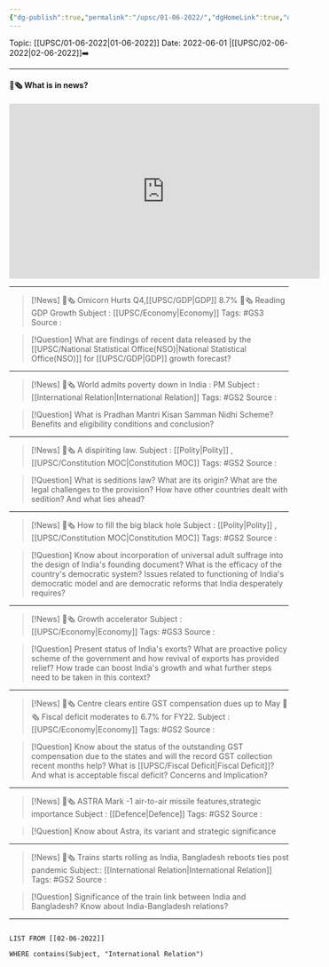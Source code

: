 ```yaml
---
{"dg-publish":true,"permalink":"/upsc/01-06-2022/","dgHomeLink":true,"dgPassFrontmatter":false}
---
```



Topic: [[UPSC/01-06-2022|01-06-2022]]
Date: 2022-06-01
|[[UPSC/02-06-2022|02-06-2022]]➡️

----
#### 📰🗞️ What is in news? 
 <iframe width="560" height="315" src="https://www.youtube-nocookie.com/embed/videoseries?list=PL1sgm5x8M9FBddLMD9ZAEEYl6HoSAbej1" title="YouTube video player" frameborder="0" allow="accelerometer; autoplay; clipboard-write; encrypted-media; gyroscope; picture-in-picture" allowfullscreen></iframe>

----
>[!News] 📰🗞️ Omicorn Hurts Q4,[[UPSC/GDP|GDP]] 8.7%  📰🗞️ Reading GDP Growth
>Subject : [[UPSC/Economy|Economy]]
>Tags: #GS3
>Source : 

>[!Question] What are findings of recent data released by the [[UPSC/National Statistical Office(NSO)|National Statistical Office(NSO)]] for [[UPSC/GDP|GDP]] growth forecast?  


---
>[!News] 📰🗞️ World admits poverty down in India : PM
>Subject : [[International Relation|International Relation]] 
>Tags: #GS2 
>Source : 

>[!Question] What is Pradhan Mantri Kisan Samman Nidhi Scheme? Benefits and eligibility conditions and conclusion?
>


----
>[!News] 📰🗞️ A dispiriting law. 
>Subject : [[Polity|Polity]] , [[UPSC/Constitution MOC|Constitution MOC]]
>Tags: #GS2 
>Source : 

>[!Question] What is seditions law? What are its origin? What are the legal challenges to the provision? How have other countries dealt with sedition? And what lies ahead? 



----
>[!News] 📰🗞️ How to fill the big black hole
>Subject : [[Polity|Polity]] , [[UPSC/Constitution MOC|Constitution MOC]]
>Tags: #GS2 
>Source : 

>[!Question] Know about incorporation of universal adult suffrage into the design of India's founding document?
>What is the efficacy of the country's democratic system? 
>Issues related to functioning of India's democratic model and are democratic reforms that India desperately requires? 


 

---
>[!News] 📰🗞️ Growth accelerator
>Subject : [[UPSC/Economy|Economy]]
>Tags: #GS3 
>Source : 

>[!Question] Present status of India's exorts?
>What are proactive policy scheme of the government and how revival of exports has provided relief?
>How trade can boost India's growth and what further steps need to be taken in this context? 

---
>[!News] 📰🗞️ Centre clears entire GST compensation dues up to May 📰🗞️ Fiscal deficit moderates to 6.7% for FY22.
>Subject : [[UPSC/Economy|Economy]]
>Tags: #GS2 
>Source : 

>[!Question] Know about the status of the outstanding GST compensation due to the states and will the record GST collection recent months help? 
>What is [[UPSC/Fiscal Deficit|Fiscal Deficit]]?
>And what is acceptable fiscal deficit? 
>Concerns and Implication? 
>



---
>[!News] 📰🗞️  ASTRA Mark -1 air-to-air missile features,strategic importance
>Subject : [[Defence|Defence]]
>Tags: #GS2 
>Source : 

>[!Question] Know about Astra, its variant and strategic significance


----
>[!News] 📰🗞️ Trains starts rolling as India, Bangladesh reboots ties post pandemic
>Subject:: [[International Relation|International Relation]]
>Tags: #GS2 
>Source :

>[!Question] Significance of the train link between India and Bangladesh? Know about India-Bangladesh relations?




---

```dataview

LIST FROM [[02-06-2022]]  

WHERE contains(Subject, "International Relation")
```
